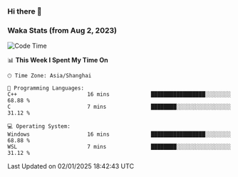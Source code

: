 ### Hi there 👋

### Waka Stats (from Aug 2, 2023)

<!--START_SECTION:waka-->
![Code Time](http://img.shields.io/badge/Code%20Time-609%20hrs%2051%20mins-blue)

📊 **This Week I Spent My Time On** 

```text
🕑︎ Time Zone: Asia/Shanghai

💬 Programming Languages: 
C++                      16 mins             █████████████████░░░░░░░░   68.88 % 
C                        7 mins              ████████░░░░░░░░░░░░░░░░░   31.12 % 

💻 Operating System: 
Windows                  16 mins             █████████████████░░░░░░░░   68.88 % 
WSL                      7 mins              ████████░░░░░░░░░░░░░░░░░   31.12 % 
```


 Last Updated on 02/01/2025 18:42:43 UTC
<!--END_SECTION:waka-->

